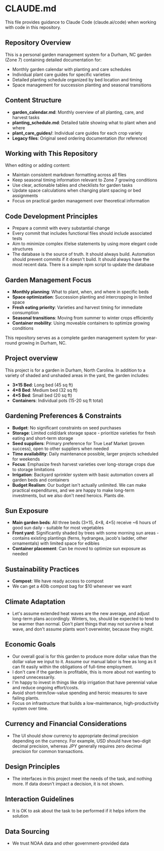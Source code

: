 # CLAUDE.md

This file provides guidance to Claude Code (claude.ai/code) when working with code in this repository.

## Repository Overview

This is a personal garden management system for a Durham, NC garden (Zone 7) containing detailed documentation for:
- Monthly garden calendar with planting and care schedules
- Individual plant care guides for specific varieties
- Detailed planting schedule organized by bed location and timing
- Space management for succession planting and seasonal transitions

## Content Structure

- **garden_calendar.md**: Monthly overview of all planting, care, and harvest tasks
- **planting_schedule.md**: Detailed table showing what to plant when and where
- **plant_care_guides/**: Individual care guides for each crop variety
- **Legacy files**: Original seed ordering documentation (for reference)

## Working with This Repository

When editing or adding content:
- Maintain consistent markdown formatting across all files
- Keep seasonal timing information relevant to Zone 7 growing conditions
- Use clear, actionable tables and checklists for garden tasks
- Update space calculations when changing plant spacing or bed assignments
- Focus on practical garden management over theoretical information

## Code Development Principles

- Prepare a commit with every substantial change
- Every commit that includes functional files should include associated tests
- Aim to minimize complex if/else statements by using more elegant code structures
- The database is the source of truth. It should always build. Automation should prevent commits if it doesn't build. It should always have the most recent data. There is a simple npm script to update the database

## Garden Management Focus

- **Monthly planning**: What to plant, when, and where in specific beds
- **Space optimization**: Succession planting and intercropping in limited space
- **Fresh eating priority**: Varieties and harvest timing for immediate consumption
- **Seasonal transitions**: Moving from summer to winter crops efficiently
- **Container mobility**: Using moveable containers to optimize growing conditions

This repository serves as a complete garden management system for year-round growing in Durham, NC.

## Project overview

This project is for a garden in Durham, North Carolina. In addition to a variety of shaded and unshaded areas in the yard, the garden includes:

- **3×15 Bed**: Long bed (45 sq ft)
- **4×8 Bed**: Medium bed (32 sq ft)
- **4×5 Bed**: Small bed (20 sq ft)
- **Containers**: Individual pots (15-20 sq ft total)

## Gardening Preferences & Constraints

- **Budget**: No significant constraints on seed purchases
- **Storage**: Limited cold/dark storage space - prioritize varieties for fresh eating and short-term storage
- **Seed suppliers**: Primary preference for True Leaf Market (proven success), open to other suppliers when needed
- **Time availability**: Daily maintenance possible, larger projects scheduled for weekends
- **Focus**: Emphasize fresh harvest varieties over long-storage crops due to storage limitations
- **Irrigation**: Backyard sprinkler system with basic automation covers all garden beds and containers
- **Budget Realism**: Our budget isn't actually unlimited. We can make practical expenditures, and we are happy to make long-term investments, but we also don't need heroics. Plants die.

## Sun Exposure

- **Main garden beds**: All three beds (3×15, 4×8, 4×5) receive ~6 hours of good sun daily - suitable for most vegetables
- **Front yard**: Significantly shaded by trees with some morning sun areas - contains existing plantings (ferns, hydrangea, jacob's ladder, other ornamentals) with limited space for edibles
- **Container placement**: Can be moved to optimize sun exposure as needed

## Sustainability Practices

- **Compost**: We have ready access to compost
- We can get a 40lb compost bag for $10 whenever we want

## Climate Adaptation

- Let's assume extended heat waves are the new average, and adjust long-term plans accordingly. Winters, too, should be expected to tend to be warmer than normal. Don't plant things that may not survive a heat wave, and don't assume plants won't overwinter, because they might.

## Economic Goals

- Our overall goal is for this garden to produce more dollar value than the dollar value we input to it. Assume our manual labor is free as long as it can fit easily within the obligations of full-time employment. 
- I don't care if the garden is profitable, this is more about not wanting to spend unnecessarily.
- I'm happy to invest in things like drip irrigation that have perennial value and reduce ongoing effort/costs.
- Avoid short-term/low-value spending and heroic measures to save failing plants.
- Focus on infrastructure that builds a low-maintenance, high-productivity system over time.

## Currency and Financial Considerations

- The UI should show currency to appropriate decimal precision depending on the currency. For example, USD should have two-digit decimal precision, whereas JPY generally requires zero decimal precision for common transactions.

## Design Principles

- The interfaces in this project meet the needs of the task, and nothing more. If data doesn't impact a decision, it is not shown.

## Interaction Guidelines

- It is OK to ask about the task to be performed if it helps inform the solution

## Data Sourcing

- We trust NOAA data and other government-provided data